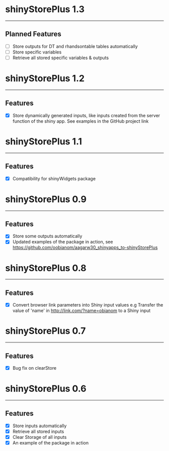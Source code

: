 # shinyStorePlus 1.3
--------------------------------------------------------------------------
## Planned Features

- [ ] Store outputs for DT and rhandsontable tables automatically
- [ ] Store specific variables
- [ ] Retrieve all stored specific variables & outputs

# shinyStorePlus 1.2
--------------------------------------------------------------------------
## Features

- [x] Store dynamically generated inputs, like inputs created from the server function of the shiny app. See examples in the GitHub project link

# shinyStorePlus 1.1
--------------------------------------------------------------------------
## Features

- [x] Compatibility for shinyWidgets package

# shinyStorePlus 0.9
--------------------------------------------------------------------------
## Features

- [x] Store some outputs automatically 
- [x] Updated examples of the package in action, see https://github.com/oobianom/aagarw30_shinyapps_to-shinyStorePlus

# shinyStorePlus 0.8
--------------------------------------------------------------------------
## Features

- [x] Convert browser link parameters into Shiny input values e.g Transfer the value of 'name' in http://link.com/?name=obianom to a Shiny input

# shinyStorePlus 0.7
--------------------------------------------------------------------------
## Features

- [x] Bug fix on clearStore

# shinyStorePlus 0.6
----------------------------------------------------------------------------
## Features

- [x] Store inputs automatically 
- [x] Retrieve all stored inputs
- [x] Clear Storage of all inputs
- [x] An example of the package in action
